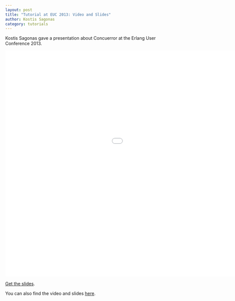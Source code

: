```yaml
---
layout: post
title: "Tutorial at EUC 2013: Video and Slides"
author: Kostis Sagonas
category: tutorials
---
```


Kostis Sagonas gave a presentation about Concuerror at the Erlang User Conference 2013.

<iframe width="1280" height="720" src="//www.youtube.com/embed/FpkjKN9wTKg" frameborder="0" allowfullscreen></iframe>

[Get the slides](http://www.erlang-factory.com/upload/presentations/858/euc_pres.pdf).

You can also find the video and slides [here](http://www.erlang-factory.com/conference/ErlangUserConference2013/speakers/KostisSagonas).
